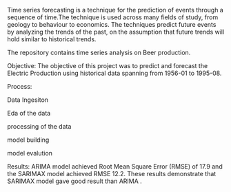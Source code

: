 Time series forecasting is a technique for the prediction of events through a sequence of time.The technique is used across many fields of study, from geology to behaviour to economics.
The techniques predict future events by analyzing the trends of the past, on the assumption that future trends will hold similar to historical trends.

The repository contains time series analysis on Beer production.

Objective: The objective of this project was to predict and forecast the Electric Production using historical data spanning from 1956-01 to 1995-08.

Process:

Data Ingesiton

Eda of the data

processing of the data

model building

model evalution

Results: ARIMA model achieved Root Mean Square Error (RMSE) of 17.9 and the SARIMAX model achieved RMSE 12.2. These results demonstrate that SARIMAX model gave good result than ARIMA .

